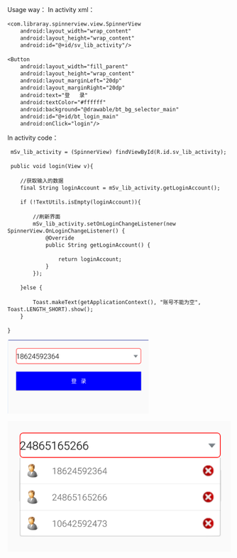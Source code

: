 Usage way：
In activity xml：

    <com.libraray.spinnerview.view.SpinnerView
        android:layout_width="wrap_content"
        android:layout_height="wrap_content"
        android:id="@+id/sv_lib_activity"/>

    <Button
        android:layout_width="fill_parent"
        android:layout_height="wrap_content"
        android:layout_marginLeft="20dp"
        android:layout_marginRight="20dp"
        android:text="登   录"
        android:textColor="#ffffff"
        android:background="@drawable/bt_bg_selector_main"
        android:id="@+id/bt_login_main"
        android:onClick="login"/>
        
In activity code：

     mSv_lib_activity = (SpinnerView) findViewById(R.id.sv_lib_activity);
     
     public void login(View v){

        //获取输入的数据
        final String loginAccount = mSv_lib_activity.getLoginAccount();

        if (!TextUtils.isEmpty(loginAccount)){

            //刷新界面
            mSv_lib_activity.setOnLoginChangeListener(new SpinnerView.OnLoginChangeListener() {
                @Override
                public String getLoginAccount() {

                    return loginAccount;
                }
            });

        }else {

            Toast.makeText(getApplicationContext(), "账号不能为空", Toast.LENGTH_SHORT).show();
        }

    }
![image](https://github.com/kuang2010/SpinnerView/blob/master/showone1.png) 


![image](https://github.com/kuang2010/SpinnerView/blob/master/show2.png)
